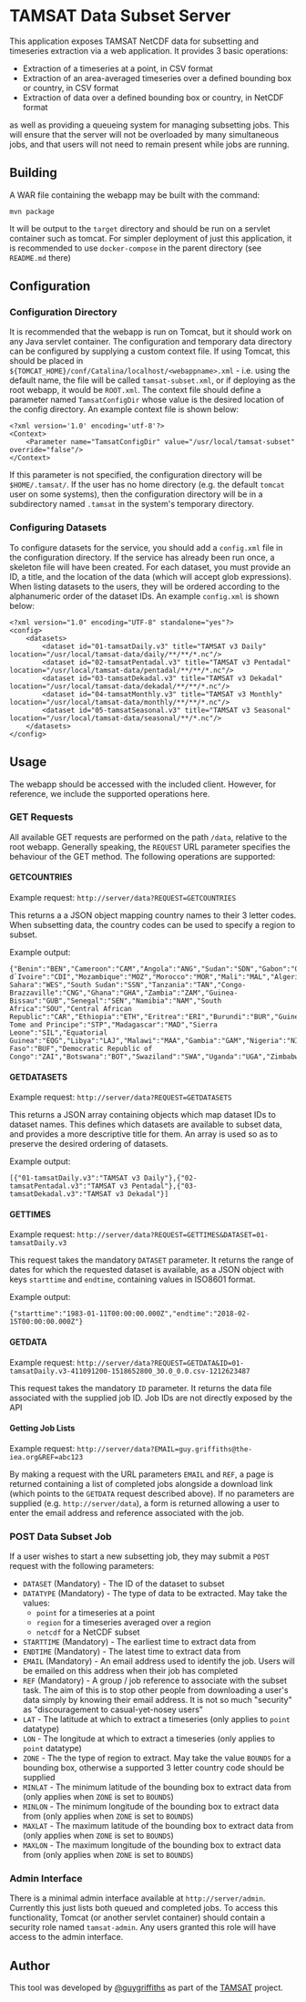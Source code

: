 TAMSAT Data Subset Server
=========================

This application exposes TAMSAT NetCDF data for subsetting and timeseries extraction via a web application.  It provides 3 basic operations:

* Extraction of a timeseries at a point, in CSV format
* Extraction of an area-averaged timeseries over a defined bounding box or country, in CSV format
* Extraction of data over a defined bounding box or country, in NetCDF format

as well as providing a queueing system for managing subsetting jobs.  This will ensure that the server will not be overloaded by many simultaneous jobs, and that users will not need to remain present while jobs are running.

Building
--------

A WAR file containing the webapp may be built with the command:

```
mvn package
```

It will be output to the `target` directory and should be run on a servlet container such as tomcat.  For simpler deployment of just this application, it is recommended to use `docker-compose` in the parent directory (see `README.md` there)

Configuration
-------------

### Configuration Directory

It is recommended that the webapp is run on Tomcat, but it should work on any Java servlet container.  The configuration and temporary data directory can be configured by supplying a custom context file.  If using Tomcat, this should be placed in `${TOMCAT_HOME}/conf/Catalina/localhost/<webappname>.xml` - i.e. using the default name, the file will be called `tamsat-subset.xml`, or if deploying as the root webapp, it would be `ROOT.xml`.  The context file should define a parameter named `TamsatConfigDir` whose value is the desired location of the config directory.  An example context file is shown below:
```
<?xml version='1.0' encoding='utf-8'?>
<Context>
    <Parameter name="TamsatConfigDir" value="/usr/local/tamsat-subset" override="false"/>
</Context>
```

If this parameter is not specified, the configuration directory will be `$HOME/.tamsat/`.  If the user has no home directory (e.g. the default `tomcat` user on some systems), then the configuration directory will be in a subdirectory named `.tamsat` in the system's temporary directory.

### Configuring Datasets

To configure datasets for the service, you should add a `config.xml` file in the configuration directory.  If the service has already been run once, a skeleton file will have been created.  For each dataset, you must provide an ID, a title, and the location of the data (which will accept glob expressions).  When listing datasets to the users, they will be ordered according to the alphanumeric order of the dataset IDs.  An example `config.xml` is shown below:
```
<?xml version="1.0" encoding="UTF-8" standalone="yes"?>
<config>
    <datasets>
        <dataset id="01-tamsatDaily.v3" title="TAMSAT v3 Daily" location="/usr/local/tamsat-data/daily/**/**/*.nc"/>
        <dataset id="02-tamsatPentadal.v3" title="TAMSAT v3 Pentadal" location="/usr/local/tamsat-data/pentadal/**/**/*.nc"/>
        <dataset id="03-tamsatDekadal.v3" title="TAMSAT v3 Dekadal" location="/usr/local/tamsat-data/dekadal/**/**/*.nc"/>
        <dataset id="04-tamsatMonthly.v3" title="TAMSAT v3 Monthly" location="/usr/local/tamsat-data/monthly/**/**/*.nc"/>
        <dataset id="05-tamsatSeasonal.v3" title="TAMSAT v3 Seasonal" location="/usr/local/tamsat-data/seasonal/**/*.nc"/>
    </datasets>
</config>
```

Usage
-----

The webapp should be accessed with the included client.  However, for reference, we include the supported operations here.

### GET Requests

All available GET requests are performed on the path `/data`, relative to the root webapp.  Generally speaking, the `REQUEST` URL parameter specifies the behaviour of the GET method.  The following operations are supported:

#### GETCOUNTRIES

Example request: `http://server/data?REQUEST=GETCOUNTRIES`

This returns a a JSON object mapping country names to their 3 letter codes.  When subsetting data, the country codes can be used to specify a region to subset.

Example output:
```
{"Benin":"BEN","Cameroon":"CAM","Angola":"ANG","Sudan":"SDN","Gabon":"GAB","Cote d`Ivoire":"CDI","Mozambique":"MOZ","Morocco":"MOR","Mali":"MAL","Algeria":"ALG","Lesotho":"LES","Western Sahara":"WES","South Sudan":"SSN","Tanzania":"TAN","Congo-Brazzaville":"CNG","Ghana":"GHA","Zambia":"ZAM","Guinea-Bissau":"GUB","Senegal":"SEN","Namibia":"NAM","South Africa":"SOU","Central African Republic":"CAR","Ethiopia":"ETH","Eritrea":"ERI","Burundi":"BUR","Guinea":"GIN","Egypt":"EGY","Somalia":"SOM","Chad":"CHA","Sao Tome and Principe":"STP","Madagascar":"MAD","Sierra Leone":"SIL","Equatorial Guinea":"EQG","Libya":"LAJ","Malawi":"MAA","Gambia":"GAM","Nigeria":"NIR","Tunisia":"TUN","Togo":"TOG","Niger":"NIG","Rwanda":"RWA","Kenya":"KEN","Djibouti":"DJI","Liberia":"LIB","Mauritania":"MAU","Burkina Faso":"BUF","Democratic Republic of Congo":"ZAI","Botswana":"BOT","Swaziland":"SWA","Uganda":"UGA","Zimbabwe":"ZIM"}
```

#### GETDATASETS

Example request: `http://server/data?REQUEST=GETDATASETS`

This returns a JSON array containing objects which map dataset IDs to dataset names.  This defines which datasets are available to subset data, and provides a more descriptive title for them.  An array is used so as to preserve the desired ordering of datasets.

Example output:
```
[{"01-tamsatDaily.v3":"TAMSAT v3 Daily"},{"02-tamsatPentadal.v3":"TAMSAT v3 Pentadal"},{"03-tamsatDekadal.v3":"TAMSAT v3 Dekadal"}]
```

#### GETTIMES

Example request: `http://server/data?REQUEST=GETTIMES&DATASET=01-tamsatDaily.v3`

This request takes the mandatory `DATASET` parameter.  It returns the range of dates for which the requested dataset is available, as a JSON object with keys `starttime` and `endtime`, containing values in ISO8601 format.

Example output:
```
{"starttime":"1983-01-11T00:00:00.000Z","endtime":"2018-02-15T00:00:00.000Z"}
```

#### GETDATA

Example request: `http://server/data?REQUEST=GETDATA&ID=01-tamsatDaily.v3-411091200-1518652800_30.0_0.0.csv-1212623487`

This request takes the mandatory `ID` parameter.  It returns the data file associated with the supplied job ID.  Job IDs are not directly exposed by the API


#### Getting Job Lists

Example request: `http://server/data?EMAIL=guy.griffiths@the-iea.org&REF=abc123`

By making a request with the URL parameters `EMAIL` and `REF`, a page is returned containing a list of completed jobs alongside a download link (which points to the `GETDATA` request described above).  If no parameters are supplied (e.g. `http://server/data`), a form is returned allowing a user to enter the email address and reference associated with the job.

### POST Data Subset Job

If a user wishes to start a new subsetting job, they may submit a `POST` request with the following parameters:

* `DATASET` (Mandatory) - The ID of the dataset to subset
* `DATATYPE` (Mandatory) - The type of data to be extracted.  May take the values:
    - `point` for a timeseries at a point
    - `region` for a timeseries averaged over a region
    - `netcdf` for a NetCDF subset
* `STARTTIME` (Mandatory) - The earliest time to extract data from
* `ENDTIME` (Mandatory) - The latest time to extract data from
* `EMAIL` (Mandatory) - An email address used to identify the job.  Users will be emailed on this address when their job has completed
* `REF` (Mandatory) - A group / job reference to associate with the subset task.  The aim of this is to stop other people from downloading a user's data simply by knowing their email address.  It is not so much "security" as "discouragement to casual-yet-nosey users"
* `LAT` - The latitude at which to extract a timeseries (only applies to `point` datatype)
* `LON` - The longitude at which to extract a timeseries (only applies to `point` datatype)
* `ZONE` - The the type of region to extract.  May take the value `BOUNDS` for a bounding box, otherwise a supported 3 letter country code should be supplied
* `MINLAT` - The minimum latitude of the bounding box to extract data from (only applies when `ZONE` is set to `BOUNDS`)
* `MINLON` - The minimum longitude of the bounding box to extract data from (only applies when `ZONE` is set to `BOUNDS`)
* `MAXLAT` - The maximum latitude of the bounding box to extract data from (only applies when `ZONE` is set to `BOUNDS`)
* `MAXLON` - The maximum longitude of the bounding box to extract data from (only applies when `ZONE` is set to `BOUNDS`)

### Admin Interface

There is a minimal admin interface available at `http://server/admin`.  Currently this just lists both queued and completed jobs.  To access this functionality, Tomcat (or another servlet container) should contain a security role named `tamsat-admin`.  Any users granted this role will have access to the admin interface.

Author
------

This tool was developed by [@guygriffiths](https://github.com/guygriffiths) as part of the [TAMSAT](http://www.tamsat.org.uk) project.
